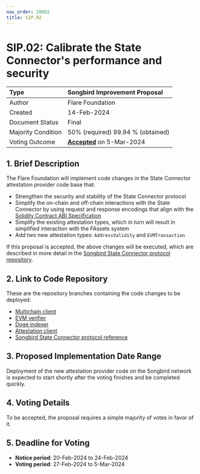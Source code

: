 ```yaml
---
nav_order: 20002
title: SIP.02
---
```


# SIP.02: Calibrate the State Connector's performance and security

| Type               | Songbird Improvement Proposal              |
| :----------------- | :----------------------------------------- |
| Author             | Flare Foundation                           |
| Created            | 14-Feb-2024                                |
| Document Status    | Final                                      |
| Majority Condition | 50% (required) 99.94 % (obtained)          |
| Voting Outcome     | [**Accepted**][ProposalLink] on 5-Mar-2024 |

[ProposalLink]: https://portal.flare.network/proposal/view/68535016228735825437750592054365271257284277348266129395901601942532869598046?chainId=19

## 1. Brief Description

The Flare Foundation will implement code changes in the State Connector attestation provider code base that:

* Strengthen the security and stability of the State Connector protocol
* Simplify the on-chain and off-chain interactions with the State Connector by using request and response encodings that align with the [Solidity Contract ABI Specification](https://docs.soliditylang.org/en/latest/abi-spec.html)
* Simplify the existing attestation types, which in turn will result in simplified interaction with the FAssets system
* Add two new attestation types: `AddressValidity` and `EVMTransaction`

If this proposal is accepted, the above changes will be executed, which are described in more detail in the [Songbird State Connector protocol repository](https://github.com/flare-foundation/songbird-state-connector-protocol).

## 2. Link to Code Repository

These are the repository branches containing the code changes to be deployed:

* [Multichain client](https://github.com/flare-foundation/multi-chain-client/tree/SIP.02)
* [EVM verifier](https://github.com/flare-foundation/evm-verifier/tree/SIP.02)
* [Doge indexer](https://github.com/flare-foundation/doge-indexer/tree/SIP.02)
* [Attestation client](https://github.com/flare-foundation/attestation-client/tree/SIP.02)
* [Songbird State Connector protocol reference](https://github.com/flare-foundation/songbird-state-connector-protocol)

## 3. Proposed Implementation Date Range

Deployment of the new attestation provider code on the Songbird network is expected to start shortly after the voting finishes and be completed quickly.

## 4. Voting Details

To be accepted, the proposal requires a simple majority of votes in favor of it.

## 5. Deadline for Voting

* **Notice period**: 20-Feb-2024 to 24-Feb-2024
* **Voting period**: 27-Feb-2024 to 5-Mar-2024
